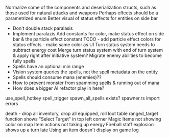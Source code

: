 Normalize some of the components and deserialization structs, such as those used for natural attacks and weapons
Perhaps effects should be a parametrized enum
Better visual of status effects for entities on side bar
- Don't double stack paralasis
- Implement paralazis 
Add constants for color, make status effect on side bar & the particle effect constant
TODO - add particle effect colors for status effects - make same color as UI
Turn status system needs to subtract energy cost
Merge turn status system with end of turn system & apply right after initiative system?
Migrate enemy abilities to become fully spells
- Spells have an optional min range
- Vision system queries the spells, not the spell metadata on the entity
- Spells should consume mana (enemies)??
- How to prevent monster from spamming spells & running out of mana
- How does a bigger AI refactor play in here?




use_spell_hotkey
spell_trigger
spawn_all_spells exists?
spawner.rs import errors

death - drop all inventory, drop all equipped, roll loot table
ranged_target function shows "Select Target" in top left corner
Magic Items not showing color on map
Item actions not taking up energy
Fireball staff explosion shows up a turn late
Using an item doesn't display on game log